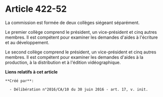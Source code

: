 # Article 422-52

La commission est formée de deux collèges siégeant séparément.

Le premier collège comprend le président, un vice-président et cinq autres membres. Il est compétent pour examiner les
demandes d'aides à l'écriture et au développement.

Le second collège comprend le président, un vice-président et cinq autres membres. Il est compétent pour examiner les
demandes d'aides à la production, à la distribution et à l'édition vidéographique.

**Liens relatifs à cet article**

	**Créé par**:

	  - Délibération n°2016/CA/10 du 30 juin 2016 - art. 17, v. init.
